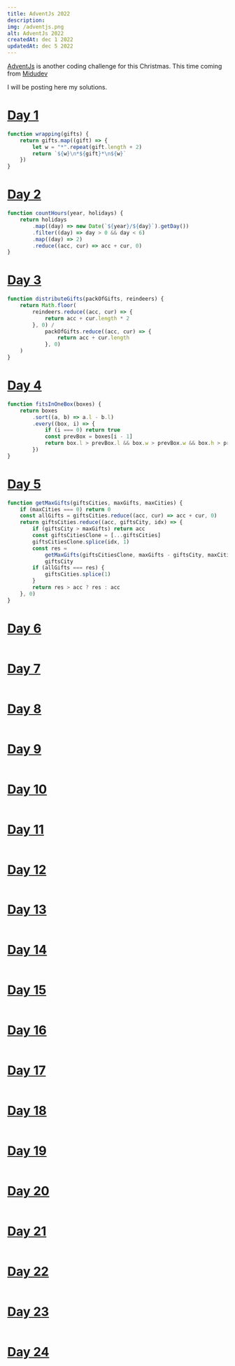```yaml
---
title: AdventJs 2022
description:
img: /adventjs.png
alt: AdventJs 2022
createdAt: dec 1 2022
updatedAt: dec 5 2022
---
```


[AdventJs](https://adventjs.dev/) is another coding challenge for this Christmas. This time coming from [Midudev](https://midu.dev/)

I will be posting here my solutions.

# [Day 1](https://adventjs.dev/challenges/2022/1)

```js
function wrapping(gifts) {
    return gifts.map((gift) => {
        let w = "*".repeat(gift.length + 2)
        return `${w}\n*${gift}*\n${w}`
    })
}
```

# [Day 2](https://adventjs.dev/challenges/2022/2)

```js
function countHours(year, holidays) {
    return holidays
        .map((day) => new Date(`${year}/${day}`).getDay())
        .filter((day) => day > 0 && day < 6)
        .map((day) => 2)
        .reduce((acc, cur) => acc + cur, 0)
}
```

# [Day 3](https://adventjs.dev/challenges/2022/3)

```js
function distributeGifts(packOfGifts, reindeers) {
    return Math.floor(
        reindeers.reduce((acc, cur) => {
            return acc + cur.length * 2
        }, 0) /
            packOfGifts.reduce((acc, cur) => {
                return acc + cur.length
            }, 0)
    )
}
```

# [Day 4](https://adventjs.dev/challenges/2022/4)

```js
function fitsInOneBox(boxes) {
    return boxes
        .sort((a, b) => a.l - b.l)
        .every((box, i) => {
            if (i === 0) return true
            const prevBox = boxes[i - 1]
            return box.l > prevBox.l && box.w > prevBox.w && box.h > prevBox.h
        })
}
```

# [Day 5](https://adventjs.dev/challenges/2022/5)

```js
function getMaxGifts(giftsCities, maxGifts, maxCities) {
    if (maxCities === 0) return 0
    const allGifts = giftsCities.reduce((acc, cur) => acc + cur, 0)
    return giftsCities.reduce((acc, giftsCity, idx) => {
        if (giftsCity > maxGifts) return acc
        const giftsCitiesClone = [...giftsCities]
        giftsCitiesClone.splice(idx, 1)
        const res =
            getMaxGifts(giftsCitiesClone, maxGifts - giftsCity, maxCities - 1) +
            giftsCity
        if (allGifts === res) {
            giftsCities.splice(1)
        }
        return res > acc ? res : acc
    }, 0)
}
```

# [Day 6](https://adventjs.dev/challenges/2022/6)

```js

```

# [Day 7](https://adventjs.dev/challenges/2022/7)

```js

```

# [Day 8](https://adventjs.dev/challenges/2022/8)

```js

```

# [Day 9](https://adventjs.dev/challenges/2022/9)

```js

```

# [Day 10](https://adventjs.dev/challenges/2022/10)

```js

```

# [Day 11](https://adventjs.dev/challenges/2022/11)

```js

```

# [Day 12](https://adventjs.dev/challenges/2022/12)

```js

```

# [Day 13](https://adventjs.dev/challenges/2022/13)

```js

```

# [Day 14](https://adventjs.dev/challenges/2022/14)

```js

```

# [Day 15](https://adventjs.dev/challenges/2022/15)

```js

```

# [Day 16](https://adventjs.dev/challenges/2022/16)

```js

```

# [Day 17](https://adventjs.dev/challenges/2022/17)

```js

```

# [Day 18](https://adventjs.dev/challenges/2022/18)

```js

```

# [Day 19](https://adventjs.dev/challenges/2022/19)

```js

```

# [Day 20](https://adventjs.dev/challenges/2022/20)

```js

```

# [Day 21](https://adventjs.dev/challenges/2022/21)

```js

```

# [Day 22](https://adventjs.dev/challenges/2022/22)

```js

```

# [Day 23](https://adventjs.dev/challenges/2022/23)

```js

```

# [Day 24](https://adventjs.dev/challenges/2022/24)

```js

```
